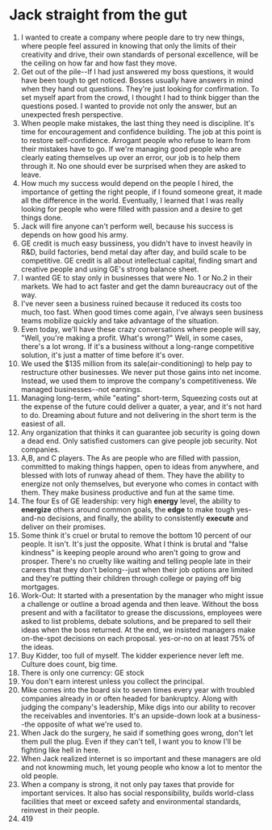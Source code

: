# Jack straight from the gut

1. I wanted to create a company where people dare to try new things, where people feel assured in knowing that only the limits of their creativity and drive, their own standards of personal excellence, will be the ceiling on how far and how fast they move. 
2. Get out of the pile--If I had just answered my boss questions, it would have been tough to get noticed. Bosses usually have answers in mind when they hand out questions. They're just looking for confirmation. To set myself apart from the crowd, I thought I had to think bigger than the questions posed. I wanted to provide not only the answer, but an unexpected fresh perspective. 
3. When people make mistakes, the last thing they need is discipline. It's time for encouragement and confidence building. The job at this point is to restore self-confidence. Arrogant people who refuse to learn from their mistakes have to go. If we're managing good people who are clearly eating themselves up over an error, our job is to help them through it. No one should ever be surprised when they are asked to leave. 
4. How much my success would depend on the people I hired, the importance of getting the right people, if I found someone great, it made all the difference in the world. Eventually, I learned that I was really looking for people who were filled with passion and a desire to get things done. 
5. Jack will fire anyone can't perform well, because his success is depends on how good his army.
6. GE credit is much easy bussiness, you didn't have to invest heavily in R&D, build factories, bend metal day after day, and build scale to be competitive. GE credit is all about intellectual capital, finding smart and creative people and using GE's strong balance sheet.
7. I wanted GE to stay only in businesses that were No. 1 or No.2 in their markets. We had to act faster and get the damn bureaucracy out of the way.
8. I've never seen a business ruined because it reduced its costs too much, too fast. When good times come again, I've always seen business teams mobilize quickly and take advantage of the situation.
9. Even today, we'll have these crazy conversations where people will say, "Well, you're making a profit. What's wrong?" Well, in some cases, there's a lot wrong. If it's a business without a long-range competitive solution, it's just a matter of time before it's over. 
10. We used the $135 million from its sale(air-conditioning) to help pay to restructure other businesses. We never put those gains into net income. Instead, we used them to improve the company's competitiveness. We managed businesses--not earnings. 
11. Managing long-term, while "eating" short-term, Squeezing costs out at the expense of the future could deliver a quater, a year, and it's not hard to do. Dreaming about future and not delivering in the short term is the easiest of all.
12. Any organization that thinks it can guarantee job security is going down a dead end. Only satisfied customers can give people job security. Not companies. 
13. A,B, and C players. The As are people who are filled with passion, committed to making things happen, open to ideas from anywhere, and blessed with lots of runway ahead of them. They have the ability to energize not only themselves, but everyone who comes in contact with them. They make business productive and fun at the same time. 
14. The four Es of GE leadership: very high **energy** level, the ability to **energize** others around common goals, the **edge** to make tough yes-and-no decisions, and finally, the ability to consistently **execute** and deliver on their promises. 
15. Some think it's cruel or brutal to remove the bottom 10 percent of our people. It isn't. It's just the opposite. What I think is brutal and "false kindness" is keeping people around who aren't going to grow and prosper. There's no cruelty like waiting and telling people late in their careers that they don't belong--just when their job options are limited and they're putting their children through college or paying off big mortgages. 
16. Work-Out: It started with a presentation by the manager who might issue a challenge or outline a broad agenda and then leave. Without the boss present and with a facilitator to grease the discussions, employees were asked to list problems, debate solutions, and be prepared to sell their ideas when the boss returned. At the end, we insisted managers make on-the-spot decisions on each proposal. yes-or-no on at least 75% of the ideas.
17. Buy Kidder, too full of myself. The kidder experience never left me. Culture does count, big time. 
18. There is only one currency: GE stock
19. You don't earn interest unless you collect the principal. 
20. Mike comes into the board six to seven times every year with troubled companies already in or often headed for bankruptcy. Along with judging the company's leadership, Mike digs into our ability to recover the receivables and inventories. It's an upside-down look at a business--the opposite of what we're used to. 
21. When Jack do the surgery, he said if something goes wrong, don't let them pull the plug. Even if they can't tell, I want you to know I'll be fighting like hell in here. 
22. When Jack realized internet is so important and these managers are old and not knowming much, let young people who know a lot to mentor the old people. 
23. When a company is strong, it not only pay taxes that provide for important services. It also has social responsibility, builds world-class facilities that meet or exceed safety and environmental standards, reinvest in their people.
24. 419
